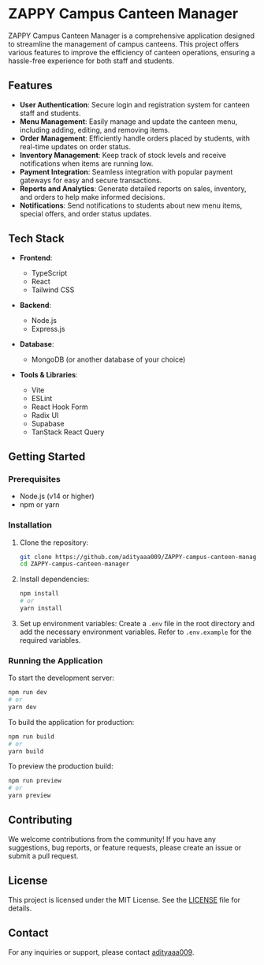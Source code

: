 # ZAPPY Campus Canteen Manager

ZAPPY Campus Canteen Manager is a comprehensive application designed to streamline the management of campus canteens. This project offers various features to improve the efficiency of canteen operations, ensuring a hassle-free experience for both staff and students.

## Features

- **User Authentication**: Secure login and registration system for canteen staff and students.
- **Menu Management**: Easily manage and update the canteen menu, including adding, editing, and removing items.
- **Order Management**: Efficiently handle orders placed by students, with real-time updates on order status.
- **Inventory Management**: Keep track of stock levels and receive notifications when items are running low.
- **Payment Integration**: Seamless integration with popular payment gateways for easy and secure transactions.
- **Reports and Analytics**: Generate detailed reports on sales, inventory, and orders to help make informed decisions.
- **Notifications**: Send notifications to students about new menu items, special offers, and order status updates.

## Tech Stack

- **Frontend**: 
  - TypeScript
  - React
  - Tailwind CSS

- **Backend**:
  - Node.js
  - Express.js

- **Database**:
  - MongoDB (or another database of your choice)

- **Tools & Libraries**:
  - Vite
  - ESLint
  - React Hook Form
  - Radix UI
  - Supabase
  - TanStack React Query

## Getting Started

### Prerequisites

- Node.js (v14 or higher)
- npm or yarn

### Installation

1. Clone the repository:
   ```sh
   git clone https://github.com/adityaaa009/ZAPPY-campus-canteen-manager.git
   cd ZAPPY-campus-canteen-manager
   ```

2. Install dependencies:
   ```sh
   npm install
   # or
   yarn install
   ```

3. Set up environment variables:
   Create a `.env` file in the root directory and add the necessary environment variables. Refer to `.env.example` for the required variables.

### Running the Application

To start the development server:
```sh
npm run dev
# or
yarn dev
```

To build the application for production:
```sh
npm run build
# or
yarn build
```

To preview the production build:
```sh
npm run preview
# or
yarn preview
```

## Contributing

We welcome contributions from the community! If you have any suggestions, bug reports, or feature requests, please create an issue or submit a pull request.

## License

This project is licensed under the MIT License. See the [LICENSE](LICENSE) file for details.

## Contact

For any inquiries or support, please contact [adityaaa009](https://github.com/adityaaa009).
